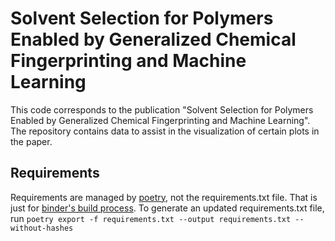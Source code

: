 # Solvent Selection for Polymers Enabled by Generalized Chemical Fingerprinting and Machine Learning
This code corresponds to the publication "Solvent Selection for Polymers Enabled by Generalized
Chemical Fingerprinting and Machine Learning". The repository contains data to
assist in the visualization of certain plots in the paper.

## Requirements
Requirements are managed by [poetry](https://python-poetry.org/), not the
requirements.txt file. That is just for [binder's build process](https://the-turing-way.netlify.app/communication/binder/zero-to-binder.html).
To generate an updated requirements.txt file, run `poetry export -f requirements.txt --output requirements.txt --without-hashes`
